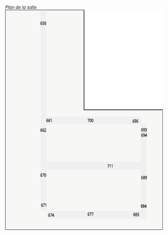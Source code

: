 *Plan de la salle*
<img src="https://raw.githubusercontent.com/dynamid/youpi/master/images/plan.png" width="100%" height="704">
